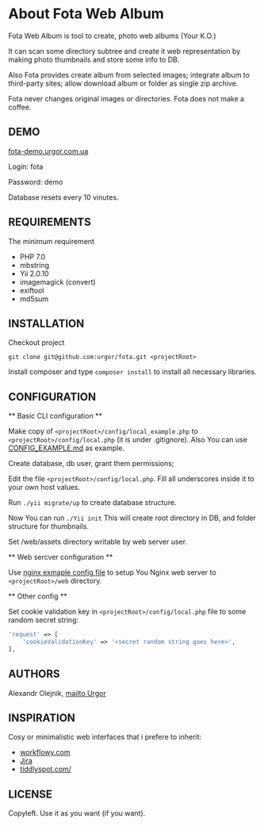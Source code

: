 About Fota Web Album
============================

Fota Web Album is tool to create, photo web albums (Your K.O.)

It can scan some directory subtree and create it web representation by making photo thumbnails and store some info to DB.

Also Fota provides create album from selected images; integrate album to third-party sites; allow download album or folder as single zip archive.

Fota never changes original images or directories. Fota does not make a coffee.

DEMO
----

[fota-demo.urgor.com.ua](http://fota-demo.urgor.com.ua)

Login: fota

Password: demo

Database resets every 10 vinutes.

REQUIREMENTS
------------

The minimum requirement
- PHP 7.0
- mbstring 
- Yii 2.0.10
- imagemagick (convert)
- exiftool
- md5sum

INSTALLATION
------------

Checkout project

`git clone git@github.com:urgor/fota.git <projectRoot>`

Install composer and type `composer install` to install all necessary libraries.

CONFIGURATION
-------------

** Basic CLI configuration **

Make copy of `<projectRoot>/config/local_example.php` to `<projectRoot>/config/local.php` (it is under .gitignore). Also You can use [CONFIG_EXAMPLE.md](CONFIG_EXAMPLE.md) as example.

Create database, db user, grant them permissions;

Edit the file `<projectRoot>/config/local.php`. Fill all underscores inside it to your own host values.

Run `./yii migrate/up` to create database structure.

Now You can run `./Yii init` This will create root directory in DB, and folder structure for thumbnails.

Set <projectRoot>/web/assets directory writable by web server user.

** Web sercver configuration **

Use [nginx exmaple config file](CONFIG_EXAMPLE.md) to setup You Nginx web server to `<projectRoot>/web` directory.

** Other config **

Set cookie validation key in `<projectRoot>/config/local.php` file to some random secret string:

```php
'request' => [
    'cookieValidationKey' => '<secret random string goes here>',
],
```

AUTHORS
-------

Alexandr Olejnik, [mailto Urgor](mailto:urgorka@gmail.com)

INSPIRATION
-----------

Cosy or minimalistic web interfaces that i prefere to inherit:

- [workflowy.com](http://workflowy.com)
- [Jira](https://ru.atlassian.com/software/jira)
- [tiddlyspot.com/](http://tiddlyspot.com/)

LICENSE
-------

Copyleft. Use it as you want (if you want).

